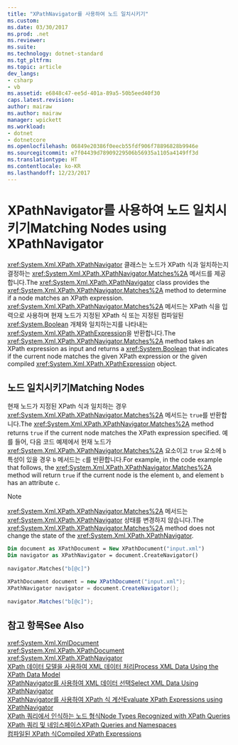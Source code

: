 ```yaml
---
title: "XPathNavigator를 사용하여 노드 일치시키기"
ms.custom: 
ms.date: 03/30/2017
ms.prod: .net
ms.reviewer: 
ms.suite: 
ms.technology: dotnet-standard
ms.tgt_pltfrm: 
ms.topic: article
dev_langs:
- csharp
- vb
ms.assetid: e6848c47-ee5d-401a-89a5-50b5eed40f30
caps.latest.revision: 
author: mairaw
ms.author: mairaw
manager: wpickett
ms.workload:
- dotnet
- dotnetcore
ms.openlocfilehash: 06849e20386f0eecb55fdf906f78896828b9946e
ms.sourcegitcommit: e7f04439d78909229506b56935a1105a4149ff3d
ms.translationtype: HT
ms.contentlocale: ko-KR
ms.lasthandoff: 12/23/2017
---
```

# <a name="matching-nodes-using-xpathnavigator"></a><span data-ttu-id="f9753-102">XPathNavigator를 사용하여 노드 일치시키기</span><span class="sxs-lookup"><span data-stu-id="f9753-102">Matching Nodes using XPathNavigator</span></span>
<span data-ttu-id="f9753-103"><xref:System.Xml.XPath.XPathNavigator> 클래스는 노드가 XPath 식과 일치하는지 결정하는 <xref:System.Xml.XPath.XPathNavigator.Matches%2A> 메서드를 제공합니다.</span><span class="sxs-lookup"><span data-stu-id="f9753-103">The <xref:System.Xml.XPath.XPathNavigator> class provides the <xref:System.Xml.XPath.XPathNavigator.Matches%2A> method to determine if a node matches an XPath expression.</span></span> <span data-ttu-id="f9753-104"><xref:System.Xml.XPath.XPathNavigator.Matches%2A> 메서드는 XPath 식을 입력으로 사용하며 현재 노드가 지정된 XPath 식 또는 지정된 컴파일된 <xref:System.Boolean> 개체와 일치하는지를 나타내는 <xref:System.Xml.XPath.XPathExpression>을 반환합니다.</span><span class="sxs-lookup"><span data-stu-id="f9753-104">The <xref:System.Xml.XPath.XPathNavigator.Matches%2A> method takes an XPath expression as input and returns a <xref:System.Boolean> that indicates if the current node matches the given XPath expression or the given compiled <xref:System.Xml.XPath.XPathExpression> object.</span></span>  
  
## <a name="matching-nodes"></a><span data-ttu-id="f9753-105">노드 일치시키기</span><span class="sxs-lookup"><span data-stu-id="f9753-105">Matching Nodes</span></span>  
 <span data-ttu-id="f9753-106">현재 노드가 지정된 XPath 식과 일치하는 경우 <xref:System.Xml.XPath.XPathNavigator.Matches%2A> 메서드는 `true`를 반환합니다.</span><span class="sxs-lookup"><span data-stu-id="f9753-106">The <xref:System.Xml.XPath.XPathNavigator.Matches%2A> method returns `true` if the current node matches the XPath expression specified.</span></span> <span data-ttu-id="f9753-107">예를 들어, 다음 코드 예제에서 현재 노드가 <xref:System.Xml.XPath.XPathNavigator.Matches%2A> 요소이고 `true` 요소에 `b` 특성이 있을 경우 `b` 메서드는 `c`를 반환합니다.</span><span class="sxs-lookup"><span data-stu-id="f9753-107">For example, in the code example that follows, the <xref:System.Xml.XPath.XPathNavigator.Matches%2A> method will return `true` if the current node is the element `b`, and element `b` has an attribute `c`.</span></span>  
  
> [!NOTE]
>  <span data-ttu-id="f9753-108"><xref:System.Xml.XPath.XPathNavigator.Matches%2A> 메서드는 <xref:System.Xml.XPath.XPathNavigator> 상태를 변경하지 않습니다.</span><span class="sxs-lookup"><span data-stu-id="f9753-108">The <xref:System.Xml.XPath.XPathNavigator.Matches%2A> method does not change the state of the <xref:System.Xml.XPath.XPathNavigator>.</span></span>  
  
```vb  
Dim document as XPathDocument = New XPathDocument("input.xml")  
Dim navigator as XPathNavigator = document.CreateNavigator()  
  
navigator.Matches("b[@c]")  
```  
  
```csharp  
XPathDocument document = new XPathDocument("input.xml");  
XPathNavigator navigator = document.CreateNavigator();  
  
navigator.Matches("b[@c]");  
```  
  
## <a name="see-also"></a><span data-ttu-id="f9753-109">참고 항목</span><span class="sxs-lookup"><span data-stu-id="f9753-109">See Also</span></span>  
 <xref:System.Xml.XmlDocument>  
 <xref:System.Xml.XPath.XPathDocument>  
 <xref:System.Xml.XPath.XPathNavigator>  
 [<span data-ttu-id="f9753-110">XPath 데이터 모델을 사용하여 XML 데이터 처리</span><span class="sxs-lookup"><span data-stu-id="f9753-110">Process XML Data Using the XPath Data Model</span></span>](../../../../docs/standard/data/xml/process-xml-data-using-the-xpath-data-model.md)  
 [<span data-ttu-id="f9753-111">XPathNavigator를 사용하여 XML 데이터 선택</span><span class="sxs-lookup"><span data-stu-id="f9753-111">Select XML Data Using XPathNavigator</span></span>](../../../../docs/standard/data/xml/select-xml-data-using-xpathnavigator.md)  
 [<span data-ttu-id="f9753-112">XPathNavigator를 사용하여 XPath 식 계산</span><span class="sxs-lookup"><span data-stu-id="f9753-112">Evaluate XPath Expressions using XPathNavigator</span></span>](../../../../docs/standard/data/xml/evaluate-xpath-expressions-using-xpathnavigator.md)  
 [<span data-ttu-id="f9753-113">XPath 쿼리에서 인식하는 노드 형식</span><span class="sxs-lookup"><span data-stu-id="f9753-113">Node Types Recognized with XPath Queries</span></span>](../../../../docs/standard/data/xml/node-types-recognized-with-xpath-queries.md)  
 [<span data-ttu-id="f9753-114">XPath 쿼리 및 네임스페이스</span><span class="sxs-lookup"><span data-stu-id="f9753-114">XPath Queries and Namespaces</span></span>](../../../../docs/standard/data/xml/xpath-queries-and-namespaces.md)  
 [<span data-ttu-id="f9753-115">컴파일된 XPath 식</span><span class="sxs-lookup"><span data-stu-id="f9753-115">Compiled XPath Expressions</span></span>](../../../../docs/standard/data/xml/compiled-xpath-expressions.md)
